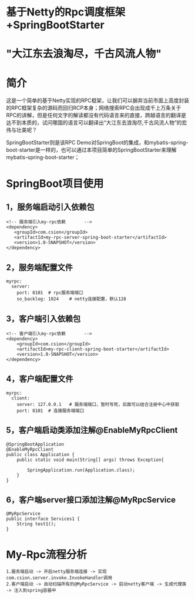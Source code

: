 # 基于Netty的Rpc调度框架+SpringBootStarter
# "大江东去浪淘尽，千古风流人物"

# 简介
这是一个简单的基于Netty实现的RPC框架，让我们可以摒弃当前市面上高度封装的RPC框架复杂的源码而回归RCP本身；网络搜索RPC会出现成千上万条关于RPC的讲解，但是任何文字的解读都没有代码语言来的直接，跨越语言的翻译是达不到本质的，试问哪国的语言可以翻译出“大江东去浪淘尽,千古风流人物”的宏伟与壮美呢？

SpringBootStarter则是该RPC Demo对SpringBoot的集成，和mybatis-spring-boot-starter是一样的，也可以通过本项目简单的SpringBootStarter来理解mybatis-spring-boot-starter；

# SpringBoot项目使用
## 1，服务端启动引入依赖包
    <!-- 服务端引入my-rpc依赖       -->
    <dependency>
       <groupId>com.csion</groupId>
       <artifactId>my-rpc-server-spring-boot-starter</artifactId>
       <version>1.0-SNAPSHOT</version>
    </dependency>
## 2，服务端配置文件
    myrpc:
      server:
        port: 8101  # rpc服务端端口
        so_backlog: 1024    # netty连接配置，默认128
## 3，客户端引入依赖包
    <!-- 客户端引入my-rpc依赖       -->
    <dependency>
        <groupId>com.csion</groupId>
        <artifactId>my-rpc-client-spring-boot-starter</artifactId>
        <version>1.0-SNAPSHOT</version>
    </dependency>
## 4，客户端配置文件
    myrpc:
      client:
        server: 127.0.0.1   # 服务端端口，暂时写死，后面可以结合注册中心中获取
        port: 8101  # 连接服务端端口
## 5，客户端启动类添加注解@EnableMyRpcClient
    @SpringBootApplication
    @EnableMyRpcClient
    public class Application {
        public static void main(String[] args) throws Exception{
    
            SpringApplication.run(Application.class);
        }
    }
## 6，客户端server接口添加注解@MyRpcService
    @MyRpcService
    public interface Services1 {
        String test1();
    }

# My-Rpc流程分析
    1.服务端启动 -> 开启netty服务端连接 -> 实现com.csion.server.invoke.InvokeHandler调用
    2.客户端启动 -> 自动扫描所有的@MyRpcService -> 启动netty客户端 -> 生成代理类 -> 注入到spring容器中

